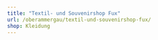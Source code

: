 ```yaml
---
title: "Textil- und Souvenirshop Fux"
url: /oberammergau/textil-und-souvenirshop-fux/
shop: Kleidung
---
```

